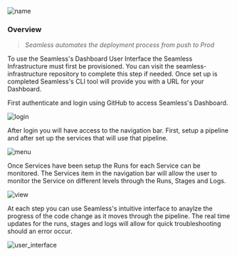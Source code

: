 ![name](https://user-images.githubusercontent.com/74154385/228689679-1de28721-ca1d-4a6a-a7a9-dbcf26c54f59.png)

### Overview

> _Seamless automates the deployment process from push to Prod_

To use the Seamless's Dashboard User Interface the Seamless Infrastructure must first be provisioned. You can visit the seamless-infrastructure repository to complete this step if needed. Once set up is completed Seamless's CLI tool will provide you with a URL for your Dashboard.

First authenticate and login using GitHub to access Seamless's Dashboard.

![login](https://user-images.githubusercontent.com/74154385/228920180-5dae20ff-0171-44fd-b189-4f4149dbfa37.png)

After login you will have access to the navigation bar. First, setup a pipeline and after set up the services that will use that pipeline.

![menu](https://user-images.githubusercontent.com/74154385/228921767-91e8f772-fba5-42a1-a252-5c82e9d86219.png)

Once Services have been setup the Runs for each Service can be monitored. The Services item in the navigation bar will allow the user to monitor the Service on different levels through the Runs, Stages and Logs.

![view](https://user-images.githubusercontent.com/74154385/228922551-ddb25a8f-71db-4cc6-9982-90bea1252607.png)

At each step you can use Seamless's intuitive interface to anaylze the progress of the code change as it moves through the pipeline. The real time updates for the runs, stages and logs will allow for quick troubleshooting should an error occur.

![user_interface](https://user-images.githubusercontent.com/74154385/228923485-b093ec46-db34-428b-a533-d0ad40f9acdd.png)

